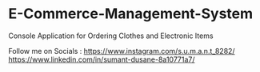 # E-Commerce-Management-System
Console Application for Ordering Clothes and Electronic Items  

Follow me on Socials :
https://www.instagram.com/s.u.m.a.n.t_8282/
https://www.linkedin.com/in/sumant-dusane-8a10771a7/
